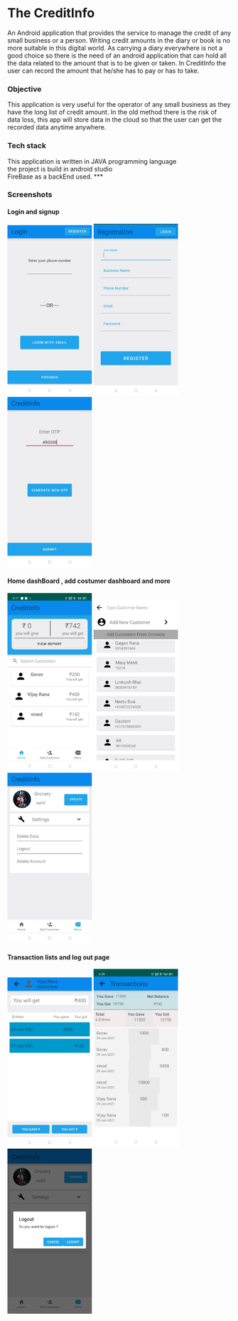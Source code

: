 # The CreditInfo
 An Android application that provides the service to manage the credit of any small business or a person.
 Writing credit amounts in the diary or book is no more suitable in this digital world. As carrying a diary everywhere is not a good choice
 so there is the need of an android application that can hold all the data related to the amount that is to be given or taken.
 In CreditInfo the user can record the amount that he/she has to pay or has to take. 

<h3>Objective</h3> 
 This application is very useful for the operator of any small business as they have the long list of credit amount. In the old method there is the risk of data loss, this
app will store data in the cloud so that the user can get the recorded data anytime anywhere.

<h3>Tech stack</h3>
This application is written in JAVA programming language<br />
the project is build in android studio<br />
FireBase as a backEnd used.
***
<h3>Screenshots</h3>

<h4>Login and signup</h4>
<div class="row">
      <img src="/screenshots/IMG_20210629_185600.jpg" width="190" title="logIn">
      <img src="/screenshots/IMG_20210629_185618.jpg" width="190" title="Registration">     
      <img src="/screenshots/IMG_20210629_185639.jpg" width="190" title="otpPage">
</div>
<h4>Home dashBoard , add costumer dashboard and more </h4>
<div class="row">
      <img src="/screenshots/Screenshot_2021-06-29-18-17-28-86_25efd25ad667be12754e140df7fe1dd0.jpg" width="190" title="dashboard">
      <img src="/screenshots/IMG_20210629_185656.jpg" width="190" title="dash">
      <img src="/screenshots/IMG_20210629_185829.jpg" width="190" title="profile">
</div>

<h4>Transaction lists and log out page</h4>

<div class="row">
      <img src="/screenshots/IMG_20210629_185739.jpg" width="190" title="dashboard">
      <img src="/screenshots/Screenshot_2021-06-29-18-28-23-60_25efd25ad667be12754e140df7fe1dd0.jpg" width="190" title="dash">
      <img src="/screenshots/IMG_20210629_185901.jpg" width="190" title="profile">
</div>

